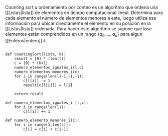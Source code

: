 Counting sort u ordenamiento por conteo es un algoritmo que ordena una [[Listas|lista]] de elementos en tiempo computacional lineal. Determina para cada elemento el número de elementos menores a este, luego utiliza esa información para ubicar directamente el elemento en su posición en la [[Listas|lista]] ordenada.  Para hacer este algoritmo se supone que lose elementos están comprendidos en un rango $\lbrace a_0,\dots,a_n\rbrace$ para algun [[Enteros|entero]] $k$. 

```jupyter

def countingSort(lista, k):
	result = [0] * (len(l))
	c = [0] * (k+1)
	numero_elementos_iguales_i(l,c)
	numero_elementos_menores_i(c)
	for i in range(len(l)-1,-1,-1):
		c[l[i]] -= 1
		result[c[l[i]]] = l[i]

	return result 

def numero_elementos_iguales_i (l,c):
	for i in range(len(l)):
		c[l[i]] += 1

def numero_elemento_menores_i(c):
	for i in range(1,len(c)):
		c[i] = c[i] + c[i-1]

```
